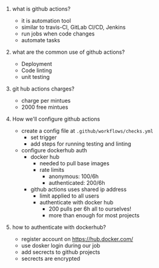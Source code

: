 1. what is github actions?
    * it is automation tool
    * similar to travis-Cl, GitLab Cl/CD, Jenkins
    * run jobs when code changes
    * automate tasks

2. what are the common use of github actions?
    * Deployment
    * Code linting
    * unit testing

3. git hub actions charges?
    * charge per mintues
    * 2000 free mintues

4. How we'll configure github actions
    * create a config file at `.github/workflows/checks.yml`
        * set trigger
        * add steps for running testing and linting
    * configure dockerhub auth   
        * docker hub
            * needed to pull base images
            * rate limits
                * anonymous: 100/6h
                * authenticated: 200/6h
        * github actions uses shared ip address
            * limit applied to all users
            * authenticate with docker hub
                * 200 pulls per 6h all to ourselves!
                * more than enough for most projects

5. how to authenticate with dockerhub?
    * register account on https://hub.docker.com/
    * use dosker login during our job
    * add secrects to github projects
    * secrects are encrypted

